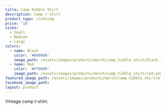 ```yaml
---
title: Camp Hibble Shirt
description: Camp t-shirt
product_type: clothing
price: '10'
sizes:
  - Small
  - Medium
  - Large
colors:
  - name: Black
    color: '#000000'
    image_path: /assets/images/products/merch/camp_hibble_shirt/black.jpg
  - name: Red
    color: '#FF0000'
    image_path: /assets/images/products/merch/camp_hibble_shirt/red.png
featured_image_path: /assets/images/products/merch/camp_hibble_shirt/black.jpg
facebook_image_path:
layout: product
---
```


Vintage camp t-shirt.
